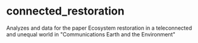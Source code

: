 # connected_restoration
Analyzes and data for the paper Ecosystem restoration in a teleconnected and unequal world in "Communications Earth and the Environment"
